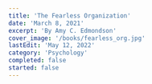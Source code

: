 ```yaml
---
title: 'The Fearless Organization'
date: 'March 8, 2021'
excerpt: 'By Amy C. Edmondson'
cover_image: '/books/fearless_org.jpg'
lastEdit: 'May 12, 2022'
category: 'Psychology'
completed: false
started: false
---
```


